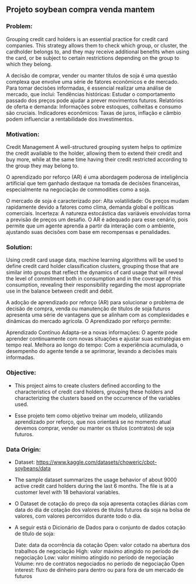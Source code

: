 ## Projeto soybean compra venda mantem

### Problem:
Grouping credit card holders is an essential practice for credit card companies. This strategy allows them to check which group, or cluster, the cardholder belongs to, and they may receive additional benefits when using the card, or be subject to certain restrictions depending on the group to which they belong.

A decisão de comprar, vender ou manter títulos de soja é uma questão complexa que envolve uma série de fatores econômicos e de mercado. Para tomar decisões informadas, é essencial realizar uma análise de mercado, que inclui:
Tendências históricas: Estudar o comportamento passado dos preços pode ajudar a prever movimentos futuros.
Relatórios de oferta e demanda: Informações sobre estoques, colheitas e consumo são cruciais.
Indicadores econômicos: Taxas de juros, inflação e câmbio podem influenciar a rentabilidade dos investimentos.

### Motivation:
Credit Management
A well-structured grouping system helps to optimize the credit available to the holder, allowing them to extend their credit and buy more, while at the same time having their credit restricted according to the group they may belong to.

O aprendizado por reforço (AR) é uma abordagem poderosa de inteligência artificial que tem ganhado destaque na tomada de decisões financeiras, especialmente na negociação de commodities como a soja. 

O mercado de soja é caracterizado por:
Alta volatilidade: Os preços mudam rapidamente devido a fatores como clima, demanda global e políticas comerciais.
Incerteza: A natureza estocástica das variáveis envolvidas torna a previsão de preços um desafio.
O AR é adequado para esse cenário, pois permite que um agente aprenda a partir da interação com o ambiente, ajustando suas decisões com base em recompensas e penalidades.

### Solution:
Using credit card usage data, machine learning algorithms will be used to define credit card holder classification clusters, grouping those that are similar into groups that reflect the dynamics of card usage that will reveal the level of commitment both in consumption and in the coverage of this consumption, revealing their responsibility regarding the most appropriate use in the balance between credit and debit.

A adoção de aprendizado por reforço (AR) para solucionar o problema de decisão de compra, venda ou manutenção de títulos de soja futuros apresenta uma série de vantagens que se alinham com as complexidades e dinâmicas do mercado agrícola. O Aprendizado por reforço permite:

Aprendizado Contínuo
    Adapta-se a novas informações: O agente pode aprender continuamente com novas situações e ajustar suas estratégias em tempo real.
    Melhora ao longo do tempo: Com a experiência acumulada, o desempenho do agente tende a se aprimorar, levando a decisões mais informadas.

### Objective:
- This project aims to create clusters defined according to the characteristics of credit card holders, grouping these holders and characterizing the clusters based on the occurrence of the variables used.

- Esse projeto tem como objetivo treinar um modelo, utilizando aprendizado por reforço, que nos orientará se no momento atual devemos comprar, vender ou manter os títulos (contratos) de soja futuros.

### Data Origin:
- Dataset: https://www.kaggle.com/datasets/choweric/cbot-soybeans/data

- The sample dataset summarizes the usage behavior of about 9000 active credit card holders during the last 6 months. The file is at a customer level with 18 behavioral variables.

- O Dataset de cotação do preço da soja apresenta cotações diárias com data do dia de cotação dos valores de títulos futuros da soja na bolsa de valores, com valores percorridos durante todo o dia.

- A seguir está o Dicionário de Dados para o conjunto de dados cotação de título de soja:

    Date: data da ocorrência da cotação
    Open: valor cotado na abertura dos trabalhos de negociação
    High: valor máximo atingido no período de negociação
    Low:  valor mínimo atingido no período de negociação
    Volume: nro de contratos negociados no período de negociação
    Open interest: fluxo de dinheiro para dentro ou para fora de um mercado de futuros
